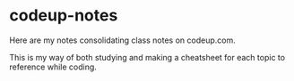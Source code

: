 # codeup-notes
Here are my notes consolidating class notes on codeup.com.

This is my way of both studying and making a cheatsheet for each topic to reference while coding.

